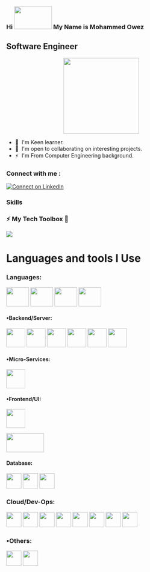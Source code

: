 ### Hi <img src="https://user-images.githubusercontent.com/59692344/218238035-dde907c5-34e7-4739-9135-60b97f9c58be.gif" width="100px" height="60px" style="max-width:100%;"> My Name is Mohammed Owez 


Software Engineer
-------------------

<p align="center">
  <img src="https://user-images.githubusercontent.com/59692344/172132315-c69c47d0-4add-4af6-bfc1-203e2656d27b.gif" height="200px" width="200px" >
</p>


* 🧠  I'm Keen learner.
 * 🤝  I'm open to collaborating on interesting projects.
* ⚡  I'm From Computer Engineering background.

### Connect with me :
[![Connect on LinkedIn](https://img.shields.io/badge/-Linkedin-0e76a8?style=flat&amp;labelColor=white&amp;logo=linkedin&amp;logoColor=0e76a8)](
https://www.linkedin.com/in/mohammed-owez-2177401722/)

### Skills 
### :zap: My Tech Toolbox 🧰
<img src="https://user-images.githubusercontent.com/59692344/172135025-599e1fce-c41e-45f5-a344-8e9ebd312d0c.gif">

<h1 align="left">Languages and tools I Use</h1> 
<!--
<p>


 <img height="50" src=""> 
<img height="50" src="https://upload.wikimedia.org/wikipedia/commons/thumb/c/c3/Python-logo-notext.svg/2048px-Python-logo-notext.svg.png"> 
  
<img height="40" src="https://www.freepnglogos.com/uploads/html5-logo-png/html5-logo-best-web-design-psd-html-cms-development-ecommerce-6.png"> 
  
  
<img height="40" src="https://user-images.githubusercontent.com/59692344/172140649-5f0d5f37-95db-4069-9e5b-a1f7816eb6d0.png"> 
  
<img height="40" src="https://user-images.githubusercontent.com/59692344/172140725-9bc7307d-37ff-4cea-b039-154a7e7f9f2b.png"> 


   


   
<img height="40" src="https://pngimg.com/uploads/mysql/mysql_PNG1.png">
  
<img height="40" src="https://cdn.icon-icons.com/icons2/2107/PNG/512/file_type_vscode_icon_130084.png">
   
<img height="40" src="https://upload.wikimedia.org/wikipedia/commons/thumb/3/38/Jupyter_logo.svg/1200px-Jupyter_logo.svg.png">
         
<img height="40" src="https://res.cloudinary.com/postman/image/upload/t_team_logo/v1629869194/team/2893aede23f01bfcbd2319326bc96a6ed0524eba759745ed6d73405a3a8b67a8">


<img height="40" src="https://user-images.githubusercontent.com/59692344/172137326-b7393a7b-1414-4238-ae99-def72445ab7c.png">
![images]()
-->

### Languages:
<code><img src="https://user-images.githubusercontent.com/59692344/218238408-52c0299c-87c4-48ec-a030-2dbb59c7d2a4.jpg" width="60px" height="50px"></code>
<code><img src="https://user-images.githubusercontent.com/59692344/218238166-a24573f8-646e-41f6-ace0-b4258670340e.png"  width="60px" height="50px"></code>
<code><img src="https://user-images.githubusercontent.com/59692344/218238521-8d2c7846-4b99-4563-89d9-b42ea81b0f5e.png"  width="60px" height="50px"></code>
<code><img src="https://user-images.githubusercontent.com/59692344/218238462-14b7da34-bb54-413f-8b57-8f04211d7cf2.png"  width="60px" height="50px"></code>




<!--### Web Development (Full-stack):-->


#### •Backend/Server:
<!-- #### <code><img src="https://raw.githubusercontent.com/souravpal01/souravpal01/master/img/web/backend/j2ee.png" height="40"></code> -->
<code><img src="https://user-images.githubusercontent.com/59692344/180926893-ce922da8-912d-4ea9-8c7d-d98a7149b0ed.png" width="50px" height="50px"></code>
<code><img src="https://user-images.githubusercontent.com/59692344/218239528-7e1af79c-82cd-42d7-a0a9-c618e7e6e9f5.png" width="50px" height="50px"></code>
<code><img src="https://user-images.githubusercontent.com/59692344/218239644-ec6e733b-13a8-4143-afa3-8fec4423b42a.png" width="50px" height="50px"></code>
<code><img src="https://user-images.githubusercontent.com/59692344/218239661-ae028b45-8bf4-4092-b485-d883fc559395.png" width="50px" height="50px"></code>
<code><img src="https://user-images.githubusercontent.com/59692344/218239682-d1217864-81ac-4f6d-9903-a6cf83f82c8c.png" width="50px" height="50px"></code>
<code><img src="https://user-images.githubusercontent.com/59692344/218239717-86b2ad2d-0a38-44bc-b85e-eb4f784ff1ae.png" width="50px" height="50px"></code>
<!--<code><img src="https://raw.githubusercontent.com/souravpal01/souravpal01/master/img/web/security/security.png" height="40"></code>
<code><img src="https://raw.githubusercontent.com/souravpal01/souravpal01/master/img/web/security/ldap.png" height="40"></code>
<code><img src="https://raw.githubusercontent.com/souravpal01/souravpal01/master/img/web/security/jwt.png" height="40"></code>
<code><img src="https://raw.githubusercontent.com/souravpal01/souravpal01/master/img/web/security/oauth.png" height="40"></code>-->



#### •Micro-Services:
<code><img src="https://user-images.githubusercontent.com/59692344/218239833-be1d3bd9-9d3d-4de5-978c-943a39426192.png" width="50px" height="50px"></code>
<!--<code><img src="https://raw.githubusercontent.com/souravpal01/souravpal01/master/img/web/ms/rx.png" height="30"></code>
<code><img src="https://raw.githubusercontent.com/souravpal01/souravpal01/master/img/web/ms/webflux.jpg" height="30"></code>
<code><img src="https://raw.githubusercontent.com/souravpal01/souravpal01/master/img/web/ms/kafka.png" height="30"></code>
<code><img src="https://raw.githubusercontent.com/souravpal01/souravpal01/master/img/web/ms/graphql.png" height="30"></code>
<code><img src="https://raw.githubusercontent.com/souravpal01/souravpal01/master/img/web/ms/elastic.png" height="30"></code>
<code><img src="https://raw.githubusercontent.com/souravpal01/souravpal01/master/img/web/ms/eureka.png" height="30"></code>
<code><img src="https://raw.githubusercontent.com/souravpal01/souravpal01/master/img/web/ms/zuul.png" height="30"></code>
<code><img src="https://raw.githubusercontent.com/souravpal01/souravpal01/master/img/web/ms/hystrix.jpg" height="30"></code>
<code><img src="https://raw.githubusercontent.com/souravpal01/souravpal01/master/img/web/ms/seluth.png" height="30"></code>
<code><img src="https://raw.githubusercontent.com/souravpal01/souravpal01/master/img/web/ms/zipkin.png" height="30"></code>-->


#### •Frontend/UI:
<code><img src="https://user-images.githubusercontent.com/59692344/218240025-97e936ff-b119-4959-8d37-09134b176712.png" width="50px" height="50px"></code>
<!-- <code><img src="https://raw.githubusercontent.com/souravpal01/souravpal01/master/img/web/ui/html.png" height="40"></code>
<code><img src="https://raw.githubusercontent.com/souravpal01/souravpal01/master/img/web/ui/css.png" height="40"></code> -->
<code><img src="https://user-images.githubusercontent.com/59692344/218239996-2dc344b3-c6f8-436f-bdce-efcc81a9bbb4.jpg" width="100px" height="50px"></code>
<!--<code><img src="https://raw.githubusercontent.com/souravpal01/souravpal01/master/img/web/ui/thymeleaf.png" height="30"></code>
<code><img src="https://raw.githubusercontent.com/souravpal01/souravpal01/master/img/web/ui/angular.jpg" height="30"></code>
<code><img src="https://raw.githubusercontent.com/souravpal01/souravpal01/master/img/web/ui/jq.jpg" height="30"></code>
<code><img src="https://raw.githubusercontent.com/souravpal01/souravpal01/master/img/web/ui/redux.png" height="30"></code>
<code><img src="https://raw.githubusercontent.com/souravpal01/souravpal01/master/img/web/ui/ajax.png" height="30"></code>-->

#### Database:
<code><img src="https://user-images.githubusercontent.com/59692344/218240058-e8cad07f-3ab9-43c5-a6f9-f1e13901f013.png" height="40"></code>
<code><img src="https://user-images.githubusercontent.com/59692344/218240107-4dd195d2-c730-4dfb-9abe-f461747cea70.png" height="40"></code>
<code><img src="https://user-images.githubusercontent.com/59692344/218240120-0deb07ba-0a59-46d5-8eca-9059b4780607.png" height="40"></code>
<!--<code><img src="https://raw.githubusercontent.com/souravpal01/souravpal01/master/img/db/dy.png" height="30"></code>
<code><img src="https://raw.githubusercontent.com/souravpal01/souravpal01/master/img/db/cas.png" height="30"></code>
<code><img src="https://raw.githubusercontent.com/souravpal01/souravpal01/master/img/db/redis.png" height="30"></code>-->




### Cloud/Dev-Ops:
<!-- <code><img src="https://raw.githubusercontent.com/souravpal01/souravpal01/master/img/cloud/aws.png" height="40"></code> -->
<code><img src="https://user-images.githubusercontent.com/59692344/218240217-3f09c512-b47a-42ee-8fe9-2b9259a1e777.jpg" height="40"></code>
<code><img src="https://user-images.githubusercontent.com/59692344/218240219-061a913b-b46c-4466-b02e-7a264280c764.png" height="40"></code>
<code><img src="https://user-images.githubusercontent.com/59692344/218240234-7c3d8a59-c7e6-4dc2-ab9b-a018d67d38a9.png" height="40"></code>
<code><img src="https://user-images.githubusercontent.com/59692344/218240242-14fd7ae5-3b1b-41c3-817d-1ea949c1c9a6.png" height="40"></code>
<code><img src="https://user-images.githubusercontent.com/59692344/218240246-f71ae34b-344d-4a82-8a5f-9a6f4f805505.png" height="40"></code>
<code><img src="https://user-images.githubusercontent.com/59692344/218240273-5b0de090-e9da-41ba-9c62-6cf9cec2f6d6.png" height="40"></code>
<code><img src="https://user-images.githubusercontent.com/59692344/218240286-a0b2ed10-5a34-49cf-960a-797014ad1225.png" height="40"></code>
<code><img src="https://user-images.githubusercontent.com/59692344/218240261-7661c317-f0f5-47ff-b429-846589c26d36.png" height="40"></code>
<!-- <code><img src="https://raw.githubusercontent.com/souravpal01/souravpal01/master/img/cloud/ku.jpg" height="30"></code>-->

### •Others:
<code><img src="https://raw.githubusercontent.com/souravpal01/souravpal01/master/img/other/agile.jpg" height="40"></code>
<code><img src="https://raw.githubusercontent.com/souravpal01/souravpal01/master/img/other/jira.png" height="40"></code>
<!--<code><img src="https://raw.githubusercontent.com/souravpal01/souravpal01/master/img/other/kaltura.png" height="30"></code>-->

</p>
